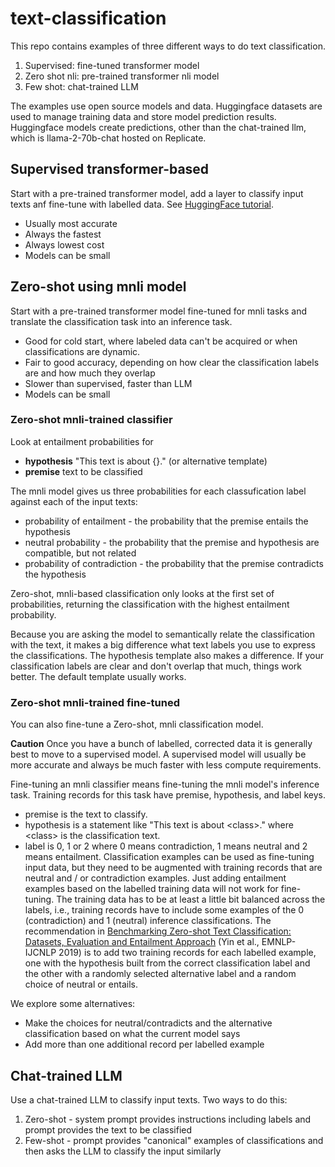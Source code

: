 # text-classification
This repo contains examples of three different ways to do text classification.
1. Supervised: fine-tuned transformer model
2. Zero shot nli: pre-trained transformer nli model
4. Few shot: chat-trained LLM

The examples use open source models and data. Huggingface datasets are used to manage training data and store model prediction results. Huggingface models create predictions, other than the chat-trained llm, which is llama-2-70b-chat hosted on Replicate.


## Supervised transformer-based
Start with a pre-trained transformer model, add a layer to classify input texts anf fine-tune with labelled data.
See [HuggingFace tutorial](https://huggingface.co/docs/transformers/tasks/sequence_classification).
* Usually most accurate 
* Always the fastest
* Always lowest cost
* Models can be small

## Zero-shot using mnli model
Start with a pre-trained transformer model fine-tuned for mnli tasks and translate the classification task into an inference task.
* Good for cold start, where labeled data can't be acquired or when classifications are dynamic. 
* Fair to good accuracy, depending on how clear the classification labels are and how much they overlap
* Slower than supervised, faster than LLM
* Models can be small

### Zero-shot mnli-trained classifier

Look at entailment probabilities for 
* __hypothesis__ "This text is about {}." (or alternative template)
* __premise__ text to be classified


The mnli model gives us three probabilities for each classufication label against each of the input texts:
* probability of entailment - the probability that the premise entails the hypothesis
* neutral probability - the probability that the premise and hypothesis are compatible, but not related
* probability of contradiction - the probability that the premise contradicts the hypothesis

Zero-shot, mnli-based classification only looks at the first set of probabilities, returning the classification with the highest entailment probability.

Because you are asking the model to semantically relate the classification with the text, it makes a big difference what text labels you use to express the classifications. The hypothesis template also makes a difference. If your classification labels are clear and don't overlap that much, things work better. The default template usually works.


### Zero-shot mnli-trained fine-tuned
You can also fine-tune a Zero-shot, mnli classification model.

__Caution__ Once you have a bunch of labelled, corrected data it is generally best to move to a supervised model. A supervised model will usually be more accurate and always be much faster with less compute requirements.

Fine-tuning an mnli classifier means fine-tuning the mnli model's inference task.  Training records for this task 
have premise, hypothesis, and label keys.
* premise is the text to classify.
* hypothesis is a statement like "This text is about \<class\>." where \<class\> is the classification text.
* label is 0, 1 or 2 where 0 means contradiction, 1 means neutral and 2 means entailment.
Classification examples can be used as fine-tuning input data, but they need to be augmented with training records that are neutral and / or contradiction examples. Just adding entailment examples based on the labelled training data will not work for fine-tuning. The training data has to be at least a little bit balanced across the labels, i.e., training records have to include some examples of the 0 (contradiction) and 1 (neutral) inference classifications.  The recommendation in [Benchmarking Zero-shot Text Classification: Datasets, Evaluation and Entailment Approach](https://aclanthology.org/D19-1404) (Yin et al., EMNLP-IJCNLP 2019) is to add two training records for each labelled example, one 
with the hypothesis built from the correct classification label and the other with a randomly selected alternative label and a random choice of neutral or entails.

We explore some alternatives:
* Make the choices for neutral/contradicts and the alternative classification based on what the current model says
* Add more than one additional record per labelled example


## Chat-trained LLM
Use a chat-trained LLM to classify input texts.  Two ways to do this:
1. Zero-shot - system prompt provides instructions including labels and prompt provides the text to be classified
2. Few-shot - prompt provides "canonical" examples of classifications and then asks the LLM to classify the input similarly
